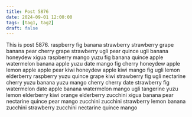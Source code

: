 ```yaml
---
title: Post 5876
date: 2024-09-01 12:00:00
tags: [tag1, tag2]
draft: false
---
```

This is post 5876.
raspberry
fig
banana
strawberry
strawberry
grape
banana
pear
cherry
grape
strawberry
ugli
pear
quince
ugli
banana
honeydew
xigua
raspberry
mango
yuzu
fig
banana
quince
apple
watermelon
banana
apple
yuzu
date
mango
fig
cherry
honeydew
apple
lemon
apple
apple
pear
kiwi
honeydew
apple
kiwi
mango
fig
ugli
lemon
elderberry
raspberry
yuzu
quince
grape
kiwi
strawberry
fig
ugli
nectarine
cherry
yuzu
banana
yuzu
mango
cherry
cherry
date
strawberry
fig
watermelon
date
apple
banana
watermelon
mango
ugli
tangerine
yuzu
lemon
elderberry
kiwi
orange
elderberry
zucchini
xigua
banana
pear
nectarine
quince
pear
mango
zucchini
zucchini
strawberry
lemon
banana
zucchini
strawberry
zucchini
nectarine
quince
mango
